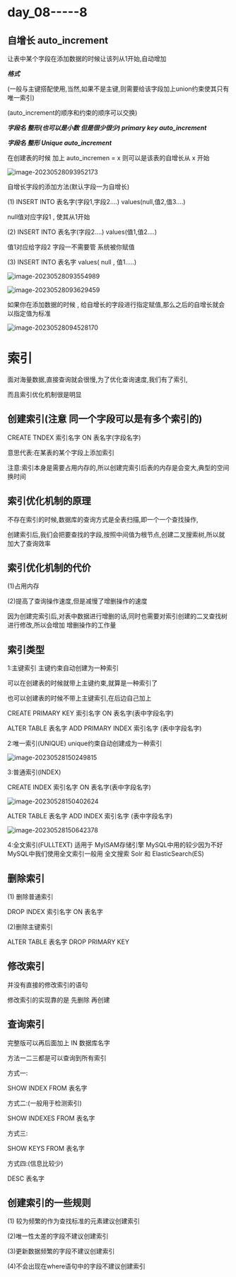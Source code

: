# day_08-----8

## 自增长  auto_increment

让表中某个字段在添加数据的时候让该列从1开始,自动增加

***格式***

(一般与主键搭配使用,当然,如果不是主键,则需要给该字段加上union约束使其只有唯一索引)  

(auto_increment的顺序和约束的顺序可以交换)

***字段名 整形(也可以是小数 但是很少很少)  primary key auto_increment***

***字段名 整形  Unique auto_increment***



在创建表的时候  加上  auto_incremen =  x  则可以是该表的自增长从 x 开始

![image-20230528093952173](C:\Users\John\AppData\Roaming\Typora\typora-user-images\image-20230528093952173.png)



自增长字段的添加方法(默认字段一为自增长)

(1)  INSERT INTO 表名字(字段1,字段2....) values(null,值2,值3....)

null值对应字段1  ,  使其从1开始

(2) INSERT INTO 表名字(字段2....) values(值1,值2....)

值1对应给字段2  字段一不需要管 系统被你赋值

(3) INSERT INTO 表名字 values( null , 值1.....)

![image-20230528093554989](C:\Users\John\AppData\Roaming\Typora\typora-user-images\image-20230528093554989.png)

![image-20230528093629459](C:\Users\John\AppData\Roaming\Typora\typora-user-images\image-20230528093629459.png)



如果你在添加数据的时候 , 给自增长的字段进行指定赋值,那么之后的自增长就会以指定值为标准

![image-20230528094528170](C:\Users\John\AppData\Roaming\Typora\typora-user-images\image-20230528094528170.png)

# 索引

面对海量数据,直接查询就会很慢,为了优化查询速度,我们有了索引,

而且索引优化机制很是明显

## 创建索引(注意 同一个字段可以是有多个索引的)

CREATE TNDEX 索引名字  ON 表名字(字段名字)

意思代表:在某表的某个字段上添加索引

注意:索引本身是需要占用内存的,所以创建完索引后表的内存是会变大,典型的空间换时间

## 索引优化机制的原理

不存在索引的时候,数据库的查询方式是全表扫描,即一个一个查找操作,

创建索引后,我们会把要查找的字段,按照中间值为根节点,创建二叉搜索树,所以就加大了查询效率

## 索引优化机制的代价

(1)占用内存

(2)提高了查询操作速度,但是减慢了增删操作的速度

因为创建完索引后,对表中数据进行增删的话,同时也需要对索引创建的二叉查找树进行修改,所以会增加  增删操作的工作量

## 索引类型

1:主键索引   主键约束自动创建为一种索引

可以在创建表的时候就带上主键约束,就算是一种索引了

也可以创建表的时候不带上主键索引,在后边自己加上

CREATE PRIMARY KEY 索引名字 ON 表名字(表中字段名字)

ALTER TABLE 表名字 ADD PRIMARY INDEX 索引名字 (表中字段名字)

2:唯一索引(UNIQUE)   unique约束自动创建成为一种索引

![image-20230528150249815](C:\Users\John\AppData\Roaming\Typora\typora-user-images\image-20230528150249815.png)

3:普通索引(INDEX)     

CREATE INDEX 索引名字  ON  表名字(表中字段名字)

![image-20230528150402624](C:\Users\John\AppData\Roaming\Typora\typora-user-images\image-20230528150402624.png)

ALTER TABLE 表名字 ADD INDEX 索引名字 (表中字段名字)

![image-20230528150642378](C:\Users\John\AppData\Roaming\Typora\typora-user-images\image-20230528150642378.png)

4:全文索引(FULLTEXT)     适用于 MyISAM存储引擎   MySQL中用的较少因为不好   MySQL中我们使用全文索引一般用 全文搜索 Solr 和 ElasticSearch(ES)

## 删除索引

(1) 删除普通索引

DROP INDEX 索引名字 ON 表名字

(2)删除主键索引

ALTER TABLE 表名字 DROP PRIMARY KEY

## 修改索引

并没有直接的修改索引的语句

修改索引的实现靠的是 先删除 再创建

## 查询索引

完整版可以再后面加上  IN  数据库名字

方法一二三都是可以查询到所有索引

方式一:

SHOW INDEX  FROM 表名字

方式二:(一般用于检测索引)

SHOW INDEXES FROM 表名字

方式三:

SHOW KEYS FROM 表名字

方式四:(信息比较少)

DESC 表名字

## 创建索引的一些规则

(1) 较为频繁的作为查找标准的元素建议创建索引

(2)唯一性太差的字段不建议创建索引

(3)更新数据频繁的字段不建议创建索引

(4)不会出现在where语句中的字段不建议创建索引